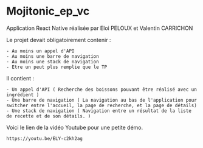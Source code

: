 # Mojitonic_ep_vc

Application React Native réalisée par Eloi PELOUX et Valentin CARRICHON

Le projet devait obligatoirement contenir : 
```
- Au moins un appel d'API
- Au moins une barre de navigation
- Au moins une stack de navigation
- Etre un peut plus remplie que le TP
```
Il contient : 

```
- Un appel d'API ( Recherche des boissons pouvant être réalisé avec un ingrédient )
- Une barre de navigation ( La navigation au bas de l'application pour switcher entre l'accueil, la page de recherche, et la page de détails)
- Une stack de navigation ( Navigation entre un résultat de la liste de recette et de son détails. )
```

Voici le lien de la vidéo Youtube pour une petite démo.
```
https://youtu.be/ELY-c2kh2ag
```

